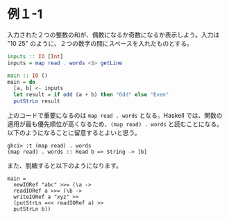 # 例１-1

入力された２つの整数の和が、偶数になるか奇数になるか表示しよう。入力は "10 25" のように、２つの数字の間にスペースを入れたものとする。

```Haskell
inputs :: IO [Int]
inputs = map read . words <$> getLine

main :: IO ()
main = do
  [a, b] <- inputs
  let result = if odd (a + b) then "Odd" else "Even"
  putStrLn result
```

上のコードで重要になるのは `map read . words` となる。Haskell では、関数の適用が最も優先順位が高くなるため、`(map read) . words` と読むことになる。<br>
以下のようになることに留意するとよいと思う。

```
ghci> :t (map read) . words
(map read) . words :: Read b => String -> [b]
```

また、脱糖すると以下のようになります。
```
main =
  newIORef "abc" >>= (\a ->
  readIORef a >>= (\b ->
  writeIORef a "xyz" >>
  (putStrLn =<< readIORef a) >>
  putStrLn b))
```
